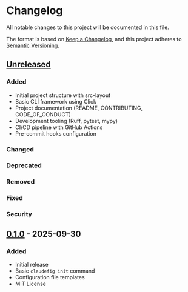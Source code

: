 # Changelog

All notable changes to this project will be documented in this file.

The format is based on [Keep a Changelog](https://keepachangelog.com/en/1.1.0/),
and this project adheres to [Semantic Versioning](https://semver.org/spec/v2.0.0.html).

## [Unreleased]

### Added
- Initial project structure with src-layout
- Basic CLI framework using Click
- Project documentation (README, CONTRIBUTING, CODE_OF_CONDUCT)
- Development tooling (Ruff, pytest, mypy)
- CI/CD pipeline with GitHub Actions
- Pre-commit hooks configuration

### Changed

### Deprecated

### Removed

### Fixed

### Security

## [0.1.0] - 2025-09-30

### Added
- Initial release
- Basic `claudefig init` command
- Configuration file templates
- MIT License

[Unreleased]: https://github.com/yourusername/claudefig/compare/v0.1.0...HEAD
[0.1.0]: https://github.com/yourusername/claudefig/releases/tag/v0.1.0
